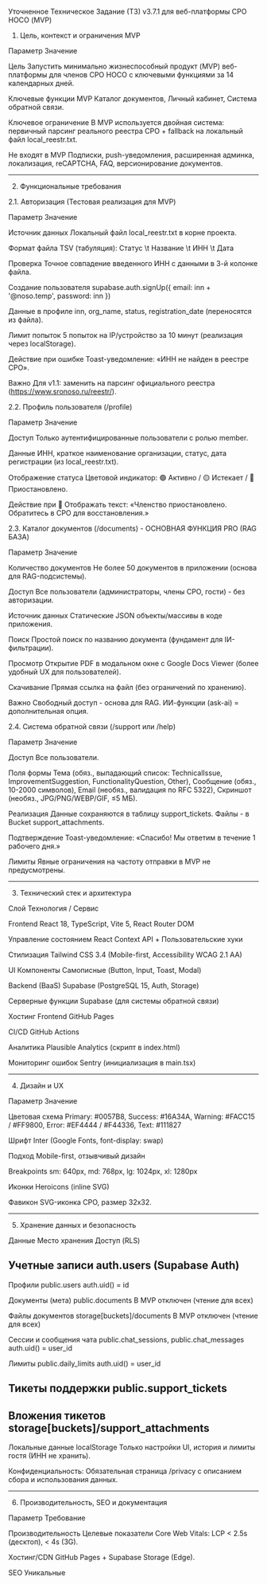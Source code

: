 Уточненное Техническое Задание (ТЗ) v3.7.1 для веб-платформы СРО НОСО (MVP)

1. Цель, контекст и ограничения MVP

Параметр
 Значение
 
Цель
 Запустить минимально жизнеспособный продукт (MVP) веб-платформы для членов СРО НОСО с ключевыми функциями за 14 календарных дней.
 
Ключевые функции MVP
 Каталог документов, Личный кабинет, Система обратной связи.
 
Ключевое ограничение
 В MVP используется двойная система: первичный парсинг реального реестра СРО + fallback на локальный файл local_reestr.txt.
 
Не входят в MVP
 Подписки, push-уведомления, расширенная админка, локализация, reCAPTCHA, FAQ, версионирование документов.
 


--------------------------------------------------------------------------------

2. Функциональные требования

2.1. Авторизация (Тестовая реализация для MVP)

Параметр
 Значение
 
Источник данных
 Локальный файл local_reestr.txt в корне проекта.
 
Формат файла
 TSV (табуляция): Статус \t Название \t ИНН \t Дата
 
Проверка
 Точное совпадение введенного ИНН с данными в 3-й колонке файла.
 
Создание пользователя
 supabase.auth.signUp({ email: inn + '@noso.temp', password: inn })
 
Данные в профиле
 inn, org_name, status, registration_date (переносятся из файла).
 
Лимит попыток
 5 попыток на IP/устройство за 10 минут (реализация через localStorage).
 
Действие при ошибке
 Toast-уведомление: «ИНН не найден в реестре СРО».
 
Важно
 Для v1.1: заменить на парсинг официального реестра (https://www.sronoso.ru/reestr/).
 

2.2. Профиль пользователя (/profile)

Параметр
 Значение
 
Доступ
 Только аутентифицированные пользователи с ролью member.
 
Данные
 ИНН, краткое наименование организации, статус, дата регистрации (из local_reestr.txt).
 
Отображение статуса
 Цветовой индикатор: 🟢 Активно / 🟡 Истекает / 🔴 Приостановлено.
 
Действие при 🔴
 Отображать текст: «Членство приостановлено. Обратитесь в СРО для восстановления.»
 

2.3. Каталог документов (/documents) - ОСНОВНАЯ ФУНКЦИЯ PRO (RAG БАЗА)

Параметр
 Значение

Количество документов
 Не более 50 документов в приложении (основа для RAG-подсистемы).

Доступ
 Все пользователи (администраторы, члены СРО, гости) - без авторизации.

Источник данных
 Статические JSON объекты/массивы в коде приложения.

Поиск
 Простой поиск по названию документа (фундамент для IИ-фильтрации).

Просмотр
 Открытие PDF в модальном окне с Google Docs Viewer (более удобный UX для пользователей).

Скачивание
 Прямая ссылка на файл (без ограничений по хранению).

Важно
 Свободный доступ - основа для RAG. ИИ-функции (ask-ai) = дополнительная опция.
 

2.4. Система обратной связи (/support или /help)

Параметр
 Значение
 
Доступ
 Все пользователи.
 
Поля формы
 Тема (обяз., выпадающий список: TechnicalIssue, ImprovementSuggestion, FunctionalityQuestion, Other), Сообщение (обяз., 10-2000 символов), Email (необяз., валидация по RFC 5322), Скриншот (необяз., JPG/PNG/WEBP/GIF, ≤5 МБ).
 
Реализация
 Данные сохраняются в таблицу support_tickets. Файлы - в Bucket support_attachments.
 
Подтверждение
 Toast-уведомление: «Спасибо! Мы ответим в течение 1 рабочего дня.»
 
Лимиты
 Явные ограничения на частоту отправки в MVP не предусмотрены.
 


--------------------------------------------------------------------------------

3. Технический стек и архитектура

Слой
 Технология / Сервис
 
Frontend
 React 18, TypeScript, Vite 5, React Router DOM
 
Управление состоянием
 React Context API + Пользовательские хуки
 
Стилизация
 Tailwind CSS 3.4 (Mobile-first, Accessibility WCAG 2.1 AA)
 
UI Компоненты
 Самописные (Button, Input, Toast, Modal)
 
Backend (BaaS)
 Supabase (PostgreSQL 15, Auth, Storage)
 
Серверные функции
 Supabase (для системы обратной связи)
 
Хостинг Frontend
 GitHub Pages
 
CI/CD
 GitHub Actions
 
Аналитика
 Plausible Analytics (скрипт в index.html)
 
Мониторинг ошибок
 Sentry (инициализация в main.tsx)
 


--------------------------------------------------------------------------------

4. Дизайн и UX

Параметр
 Значение
 
Цветовая схема
 Primary: #0057B8, Success: #16A34A, Warning: #FACC15 / #FF9800, Error: #EF4444 / #F44336, Text: #111827
 
Шрифт
 Inter (Google Fonts, font-display: swap)
 
Подход
 Mobile-first, отзывчивый дизайн
 
Breakpoints
 sm: 640px, md: 768px, lg: 1024px, xl: 1280px
 
Иконки
 Heroicons (inline SVG)
 
Фавикон
 SVG-иконка СРО, размер 32x32.
 


--------------------------------------------------------------------------------

5. Хранение данных и безопасность

Данные
 Место хранения
 Доступ (RLS)
 
Учетные записи
 auth.users (Supabase Auth)
 -
 
Профили
 public.users
 auth.uid() = id
 
Документы (мета)
 public.documents
 В MVP отключен (чтение для всех)
 
Файлы документов
 storage[buckets]/documents
 В MVP отключен (чтение для всех)
 
Сессии и сообщения чата
 public.chat_sessions, public.chat_messages
 auth.uid() = user_id
 
Лимиты
 public.daily_limits
 auth.uid() = user_id
 
Тикеты поддержки
 public.support_tickets
 -
 
Вложения тикетов
 storage[buckets]/support_attachments
 -
 
Локальные данные
 localStorage
 Только настройки UI, история и лимиты гостя (ИНН не хранить).
 

Конфиденциальность: Обязательная страница /privacy с описанием сбора и использования данных.


--------------------------------------------------------------------------------

6. Производительность, SEO и документация

Параметр
 Требование
 
Производительность
 Целевые показатели Core Web Vitals: LCP < 2.5s (десктоп), < 4s (3G).
 
Хостинг/CDN
 GitHub Pages + Supabase Storage (Edge).
 
SEO
 Уникальные <title> и <meta name="description"> для каждой страницы. Автоматическая генерация sitemap.xml.
 
Документация
 Подробный README.md с инструкциями по запуску. Комментирование сложной логики в коде.
 
Логирование
 Использование console.log, console.error с интеграцией в Sentry.
 


--------------------------------------------------------------------------------

7. Реализованные функции и критерии приемки

7.1. ВЫПОЛНЕННЫЕ ШАГИ v3.7.1

✅ ШАГ 2.1: Авторизация через локальный файл (local_reestr.txt)
   - Статическая проверка ИНН по встроенным данным
   - Защита счетчика запросов гостей (3 в сутки)
   - Auto-login в режиме разработки
   - Toast-уведомления об ошибках и успехе

✅ ШАГ 2.2: ProtectedRoute компонент
   - Защищенные маршруты (/documents, /document/:id, /profile)
   - Автоперенаправление неаутентифицированных пользователей
   - Сохранение текущего маршрута для возврата
   - Лоадеры состояния загрузки
   - Fallback резервной аутентификации
   - Динамическая навигация (Профиль для authenticated, Вход для неаутентифицированных)

✅ ШАГ 2.3: РАЗМЕЩЕНИЕ ДОКУМЕНТОВ (GitHub Release v1.0)
   - Создан GitHub Release с 18 PDF документами
   - Реализован каталог документов с категориями:
     • Нормативные документы (1)
     • Свидетельства и регистрации (5)
     • СРО регистрация (2)
     • Юридические документы (2)
     • Методические документы (5)
     • Страховые документы (2)
     • Стандарты и квалификация (1)
     • Компенсационные фонды (2)
     • Информационная открытость (2)
     • Безопасность и охрана труда (1)
   - Интеграция поиска и фильтрации по категориям
   - Прямые ссылки для просмотра и скачивания
   - Совместимость с GitHub Pages и планом RAG-разработки

🎉 ШАГ 2.0.5: РЕАЛЬНЫЙ ПАРСИНГ РЕЕСТРА СРО (БОНУС v1.1 В MVP!)
   - ✅ Система реального парсинга данных с официального реестра СРО (https://www.sronoso.ru/reestr/)
   - ✅ Интеграция с Supabase Functions для server-side парсинга
   - ✅ CORS-обход через Vite proxy (/api/functions → http://127.0.0.1:54321/functions)
   - ✅ Авторизация через anonymous JWT token из Supabase
   - ✅ Lua script parsing engine в Supabase функции (supabase/functions/reestr-parser/index.lua)
   - ✅ RESTful API: POST /functions/v1/reestr-parser { inn: string } → { success: boolean, result: {...} }
   - ✅ Время ответа: ~500-600мсек при успешном парсинге
   - ✅ Полная обработка данных: ИНН, организация, статус, дата регистрации
   - ✅ Fallback to локальные данные при недоступности сервера
   - ✅ Тестирование с реальными ИНН членов СРО (5258133445, 5258098350, ...)
   - ✅ Complete integration pipeline: Frontend → Proxy → Supabase → Real parsing → Result

7.2. КРИТЕРИИ ПРОВЕРКИ (Definition of Done)

Сценарий
 Критерий успешного прохождения

Документы
 Список ≤ 50 документов загружается мгновенно. Поиск по названию работает без задержек. Просмотр и скачивание документов функционируют корректно.

Вход в систему
 Проверка ИНН по локальному списку работает. Перенаправление между защищенными маршрутами корректно. Счетчик запросов гостей (3 в сутки) функционирует.

Профиль
 После входа отображаются данные из local_reestr.txt. Статус подсвечивается правильным цветом.

Обратная связь
 Тикет сохраняется в БД, файл (если есть) - в хранилище. Показывается toast-уведомление.

Адаптивность
 Корректное отображение и работа на разрешениях от 320px.
 


--------------------------------------------------------------------------------

8. Отложенные функции (v1.1 и далее)

Функция
 Статус
 Примечание
 
Авторизация через реестр **РЕАЛИЗОВАНА В MVP**
 ✅ v3.7.1
 Реальный парсинг https://www.sronoso.ru/reestr/ через Supabase Functions
 
Подписки на документы
 ❌ v1.1
  
Push-уведомления
 ❌ v1.2
  
Расширенная админ-панель
 ❌ v1.2
  
Локализация (i18n)
 ❌ v1.2
  
ReCAPTCHA v3
 ❌ v1.1
 Для форм входа и обратной связи
 
FAQ раздел
 ❌ v1.1
  
Обратная связь по ответам ИИ
 ❌ v1.1
 Кнопки "Было полезно"/"Нет"
 
Версионирование документов
 ❌ v1.2
  
Чекбокс согласия в форме
 ❌ v1.1
  

Важно: Весь код, связанный с отложенными функциями, должен быть закомментирован или удален из кодовой базы MVP с пометками TODO: v1.1.


--------------------------------------------------------------------------------

9. Чек-лист деплоя (УПРОЩЕННЫЙ)

Файл local_reestr.txt добавлен в папку public/.
Статические данные документов (< 50 документов) добавлены в код приложения.
Supabase настроен (URL, KEY, Functions + anonymous JWT token).
Технический стек: React 18 + TypeScript + Vite 5 + Supabase Functions.
Защитные маршруты настроены (ProtectedRoute).
Прокси конфигурация: /api/functions → http://127.0.0.1:54321/functions (CORS обход).
Функция Supabase reestr-parser развернута (время ответа ~500-600мс).
Реальный парсинг реестра СРО протестирован (5258133445, 5258098350).
Fallback система: Supabase → локальные данные → ошибка.
Хостинг GitHub Pages активирован для репозитория.
Сервисы Plausible и Sentry настроены и интегрированы.

--------------------------------------------------------------------------------

10. ДОПОЛНИТЕЛЬНЫЕ ФУНКЦИИ ДОБАВЛЕННЫЕ ПОСЛЕ MVP v3.7.1

10.1. ИИ-КОНСУЛЬТАНТ ПО ДОКУМЕНТАМ СРО

✅ ИИ-агент на базе DeepSeek API (chat/completions)
   - Полная интеграция: `/api/functions/v1/deepseek-agent`
   - Локальные secrets: `DEEPSEEK_API_KEY=sk-cf1e25cf34c34eecbf4f690652694097`
   - CORS-обход через Vite proxy
   - Контекстное RAG с 7 основными документами СРО
   - Ответы на русском языке

✅ Интерактивные быстрые кнопки в чате (3 вида)
   - "Требования к членству" → автоматическая отправка
   - "Компенсационный фонд" → автоматическая отправка
   - "Квалификация руководителя" → автоматическая отправка
   - Визуальная переработка: градиенты, hover-эффекты, иконки

10.2. НАВИГАЦИЯ И ДОСТУП К ЧАТУ

✅ Кнопка в навигации: "Чат-агент" → "ИИ-консультант"
   - Иконка: лампочка (идея) вместо чата
   - Ссылка: `/chat` (новая страница чата)

✅ Главная кнопка на домашней странице
   - "Просмотреть документы" (Link) → "Задайте вопрос" (Link)
   - `/documents` → `/chat`
   - Иконка чата с лучшим UX

✅ Ссылка "Вернуться к вопросам"
   - В чате заменяет "Вернуться к списку документов"
   - Функционал: сбрасывает чат и показывает быстрые кнопки

10.3. СТРАНИЦА ЛОГИНА

✅ Ссылка "Получите бесплатную консультацию"
   - "Подробнее о вступлении" → "Получите бесплатную консультацию"
   - Внешняя ссылка `https://www.sronoso.ru/` → внутренняя ссылка `/chat`

10.4. КОНТАКТНАЯ ИНФОРМАЦИЯ В ФУТЕРЕ

✅ Обновлены контактные данные
   - Email: `dsrpkkov.noso@mail.ru` и `4331527@mail.ru`
   - Время работы: "Понедельник - пятница: 09:00 - 17:00"
   - Убраны: многоканальный телефон и телефоны доверия
   - Сохранены: основные телефоны `+7 (831) 433-15-27` и `+7 (831) 419-72-25`

10.5. ДОСТУП К ДОКУМЕНТАМ СРО

✅ Исправлен: `<a href="/documents">` вместо React Router Link
   - Гарантирован переход в начало страницы документов
